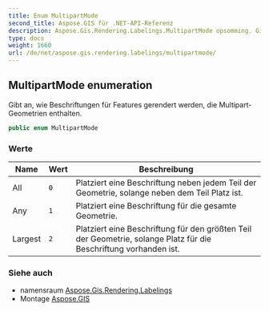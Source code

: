 ```yaml
---
title: Enum MultipartMode
second_title: Aspose.GIS für .NET-API-Referenz
description: Aspose.Gis.Rendering.Labelings.MultipartMode opsomming. Gibt an wie Beschriftungen für Features gerendert werden die MultipartGeometrien enthalten.
type: docs
weight: 1660
url: /de/net/aspose.gis.rendering.labelings/multipartmode/
---
```

## MultipartMode enumeration

Gibt an, wie Beschriftungen für Features gerendert werden, die Multipart-Geometrien enthalten.

```csharp
public enum MultipartMode
```

### Werte

| Name | Wert | Beschreibung |
| --- | --- | --- |
| All | `0` | Platziert eine Beschriftung neben jedem Teil der Geometrie, solange neben dem Teil Platz ist. |
| Any | `1` | Platziert eine Beschriftung für die gesamte Geometrie. |
| Largest | `2` | Platziert eine Beschriftung für den größten Teil der Geometrie, solange Platz für die Beschriftung vorhanden ist. |

### Siehe auch

* namensraum [Aspose.Gis.Rendering.Labelings](../../aspose.gis.rendering.labelings/)
* Montage [Aspose.GIS](../../)


